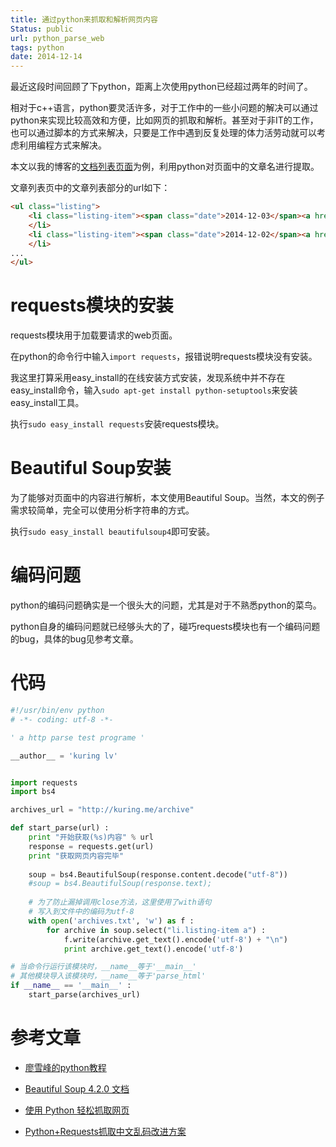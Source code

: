 ```yaml
---
title: 通过python来抓取和解析网页内容
Status: public
url: python_parse_web
tags: python
date: 2014-12-14
---
```


最近这段时间回顾了下python，距离上次使用python已经超过两年的时间了。

相对于c++语言，python要灵活许多，对于工作中的一些小问题的解决可以通过python来实现比较高效和方便，比如网页的抓取和解析。甚至对于非IT的工作，也可以通过脚本的方式来解决，只要是工作中遇到反复处理的体力活劳动就可以考虑利用编程方式来解决。

本文以我的博客的[文档列表页面](http://kuring.me/archive)为例，利用python对页面中的文章名进行提取。

文章列表页中的文章列表部分的url如下：

```html
<ul class="listing">
    <li class="listing-item"><span class="date">2014-12-03</span><a href="/post/linux_funtion_advance_feature"  title="Linux函数高级特性" >Linux函数高级特性</a>
    </li>
    <li class="listing-item"><span class="date">2014-12-02</span><a href="/post/cgdb"  title="cgdb的使用" >cgdb的使用</a>
    </li>
...
</ul>
```

# requests模块的安装

requests模块用于加载要请求的web页面。

在python的命令行中输入`import requests`，报错说明requests模块没有安装。

我这里打算采用easy_install的在线安装方式安装，发现系统中并不存在easy_install命令，输入`sudo apt-get install python-setuptools`来安装easy_install工具。

执行`sudo easy_install requests`安装requests模块。

# Beautiful Soup安装

为了能够对页面中的内容进行解析，本文使用Beautiful Soup。当然，本文的例子需求较简单，完全可以使用分析字符串的方式。

执行`sudo easy_install beautifulsoup4`即可安装。

# 编码问题

python的编码问题确实是一个很头大的问题，尤其是对于不熟悉python的菜鸟。

python自身的编码问题就已经够头大的了，碰巧requests模块也有一个编码问题的bug，具体的bug见参考文章。

# 代码

```python
#!/usr/bin/env python                                                                                                                                                           
# -*- coding: utf-8 -*-

' a http parse test programe '

__author__ = 'kuring lv'


import requests
import bs4

archives_url = "http://kuring.me/archive"

def start_parse(url) :
    print "开始获取(%s)内容" % url
    response = requests.get(url)
    print "获取网页内容完毕"
    
    soup = bs4.BeautifulSoup(response.content.decode("utf-8"))
    #soup = bs4.BeautifulSoup(response.text);
    
    # 为了防止漏掉调用close方法，这里使用了with语句
    # 写入到文件中的编码为utf-8
    with open('archives.txt', 'w') as f :
        for archive in soup.select("li.listing-item a") :
            f.write(archive.get_text().encode('utf-8') + "\n")
            print archive.get_text().encode('utf-8')

# 当命令行运行该模块时，__name__等于'__main__'
# 其他模块导入该模块时，__name__等于'parse_html'
if __name__ == '__main__' :
    start_parse(archives_url)
```

# 参考文章

* [廖雪峰的python教程](http://www.liaoxuefeng.com/wiki/001374738125095c955c1e6d8bb493182103fac9270762a000)

* [Beautiful Soup 4.2.0 文档](http://www.crummy.com/software/BeautifulSoup/bs4/doc/index.zh.html)

* [使用 Python 轻松抓取网页](http://wuchong.me/blog/2014/04/24/easy-web-scraping-with-python/)

* [Python+Requests抓取中文乱码改进方案](http://www.au92.com/archives/python-requests-chinese-improve-random-code.html)
